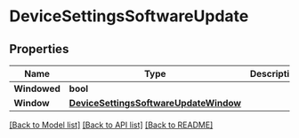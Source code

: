 # DeviceSettingsSoftwareUpdate

## Properties

Name | Type | Description | Notes
------------ | ------------- | ------------- | -------------
**Windowed** | **bool** |  | [optional] 
**Window** | [**DeviceSettingsSoftwareUpdateWindow**](device_settings_software_update_window.md) |  | [optional] 

[[Back to Model list]](../README.md#documentation-for-models) [[Back to API list]](../README.md#documentation-for-api-endpoints) [[Back to README]](../README.md)


